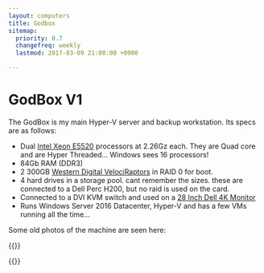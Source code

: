 ```yaml
---
layout: computers
title: Godbox
sitemap:
  priority: 0.7
  changefreq: weekly
  lastmod: 2017-03-09 21:00:00 +0000

---
```

# GodBox V1

The GodBox is my main Hyper-V server and backup workstation. Its specs are as follows:

* Dual [Intel Xeon E5520][1] processors at 2.26Gz each. They are Quad core and are Hyper Threaded... Windows sees 16 processors!
* 84Gb RAM (DDR3)
* 2 300GB [Western Digital VelociRaptors][2] in RAID 0 for boot.
* 4 hard drives in a storage pool. cant remember the sizes. these are connected to a Dell Perc H200, but no raid is used on the card.
* Connected to a DVI KVM switch and used on a [28 Inch Dell 4K Monitor][3]
* Runs Windows Server 2016 Datacenter, Hyper-V and has a few VMs running all the time...

Some old photos of the machine are seen here:

{{<cloudiary src="/v1530620911/godboxv1-cpuinfo.png">}}
    
{{<cloudiary src="/v1530620868/tumblr_n15uoaNSnY1s6snd0o1_1280.jpg">}}

[1]: http://ark.intel.com/products/40200/Intel-Xeon-Processor-E5520-8M-Cache-2_26-GHz-5_86-GTs-Intel-QPI
[2]: https://en.wikipedia.org/wiki/Western_Digital_Raptor
[3]: http://www.amazon.co.uk/gp/product/B00IOUBOB2/ref=as_li_tl?ie=UTF8&camp=1634&creative=19450&creativeASIN=B00IOUBOB2&linkCode=as2&tag=tiescomclo-21&linkId=736XUUGW2KINESGB